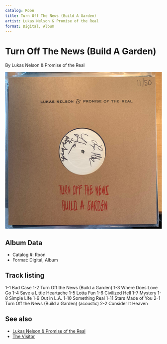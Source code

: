 ```yaml
---
catalog: Roon
title: Turn Off The News (Build A Garden)
artist: Lukas Nelson & Promise of the Real
format: Digital, Album
---
```


# Turn Off The News (Build A Garden)

By Lukas Nelson & Promise of the Real

![](../../assets/albumcovers/Lukas_Nelson_and_Promise_of_the_Real-Turn_Off_The_News_Build_A_Garden.png)

## Album Data

- Catalog #: Roon
- Format: Digital, Album


## Track listing


1-1 Bad Case
1-2 Turn Off the News (Build a Garden)
1-3 Where Does Love Go
1-4 Save a Little Heartache
1-5 Lotta Fun
1-6 Civilized Hell
1-7 Mystery
1-8 Simple Life
1-9 Out in L.A.
1-10 Something Real
1-11 Stars Made of You
2-1 Turn Off the News (Build a Garden) (acoustic)
2-2 Consider It Heaven


## See also

- [Lukas Nelson & Promise of the Real](Lukas_Nelson_and_Promise_of_the_Real.md)
- [The Visitor](The_Visitor.md)

